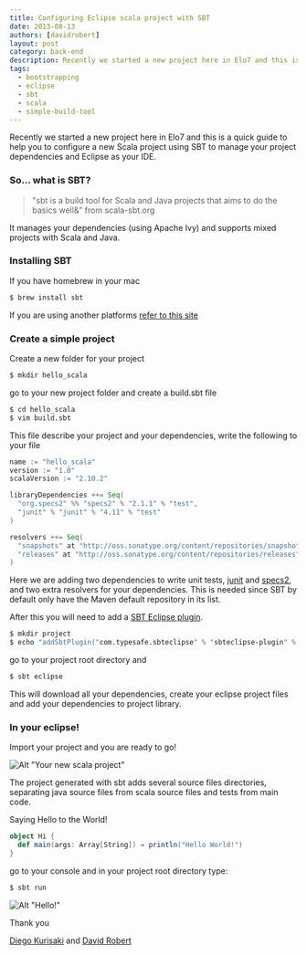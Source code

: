 ```yaml
---
title: Configuring Eclipse scala project with SBT
date: 2013-08-13
authors: [davidrobert]
layout: post
category: back-end
description: Recently we started a new project here in Elo7 and this is a quick guide to help you to configure a new Scala project using SBT to manage your project dependencies and Eclipse as your IDE...
tags:
  - bootstrapping
  - eclipse
  - sbt
  - scala
  - simple-build-tool
---
```


Recently we started a new project here in Elo7 and this is a quick guide to help you to configure a new Scala project using SBT to manage your project dependencies and Eclipse as your IDE.

### So... what is SBT?

> "sbt is a build tool for Scala and Java projects that aims to do the basics well&" from scala-sbt.org

It manages your dependencies (using Apache Ivy) and supports mixed projects with Scala and Java.

### Installing SBT

If you have homebrew in your mac

``` bash
$ brew install sbt
```

If you are using another platforms [refer to this site](http://www.scala-sbt.org/release/docs/Getting-Started/Setup.html#installing-sbt)

### Create a simple project

Create a new folder for your project

``` bash
$ mkdir hello_scala
```

go to your new project folder and create a build.sbt file

``` bash
$ cd hello_scala
$ vim build.sbt
```

This file describe your project and your dependencies, write the following to your file

``` scala
name := "hello_scala"
version := "1.0"
scalaVersion := "2.10.2"

libraryDependencies ++= Seq(
  "org.specs2" %% "specs2" % "2.1.1" % "test",
  "junit" % "junit" % "4.11" % "test"
)

resolvers ++= Seq(
  "snapshots" at "http://oss.sonatype.org/content/repositories/snapshots",
  "releases" at "http://oss.sonatype.org/content/repositories/releases"
)
```

Here we are adding two dependencies to write unit tests, [junit](http://junit.org/ "JUnit") and [specs2](http://etorreborre.github.io/specs2/ "Specs2"), and two extra resolvers for your dependencies. This is needed since SBT by default only have the Maven default repository in its list.

After this you will need to add a [SBT Eclipse plugin](https://github.com/typesafehub/sbteclipse).

``` bash
$ mkdir project
$ echo "addSbtPlugin("com.typesafe.sbteclipse" % "sbteclipse-plugin" % "2.2.0")" >> plugins.sbt
```

go to your project root directory and

``` bash
$ sbt eclipse
```

This will download all your dependencies, create your eclipse project files and add your dependencies to project library.

### In your eclipse!

Import your project and you are ready to go!

![Alt "Your new scala project"](../images/eclipse-scala-sbt-1.png)

The project generated with sbt adds several source files directories, separating java source files from scala source files and tests from main code.

Saying Hello to the World!

``` scala
object Hi {
  def main(args: Array[String]) = println("Hello World!")
}
```

go to your console and in your project root directory type:

``` bash
$ sbt run
```

![Alt "Hello!"](../images/eclipse-scala-sbt-2.png)

Thank you

[Diego Kurisaki](https://github.com/diegoy) and [David Robert](https://github.com/davidrobert)
